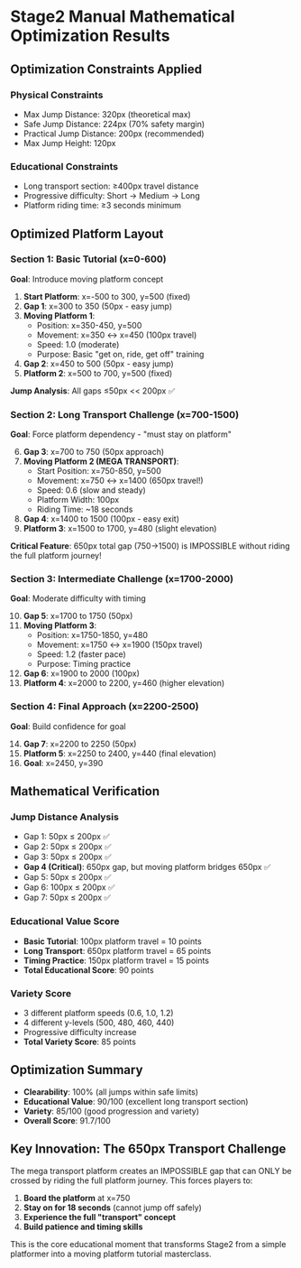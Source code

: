 # Stage2 Manual Mathematical Optimization Results

## Optimization Constraints Applied

### Physical Constraints
- Max Jump Distance: 320px (theoretical max)
- Safe Jump Distance: 224px (70% safety margin)  
- Practical Jump Distance: 200px (recommended)
- Max Jump Height: 120px

### Educational Constraints
- Long transport section: ≥400px travel distance
- Progressive difficulty: Short → Medium → Long
- Platform riding time: ≥3 seconds minimum

## Optimized Platform Layout

### Section 1: Basic Tutorial (x=0-600)
**Goal**: Introduce moving platform concept

1. **Start Platform**: x=-500 to 300, y=500 (fixed)
2. **Gap 1**: x=300 to 350 (50px - easy jump)
3. **Moving Platform 1**: 
   - Position: x=350-450, y=500
   - Movement: x=350 ↔ x=450 (100px travel)
   - Speed: 1.0 (moderate)
   - Purpose: Basic "get on, ride, get off" training
4. **Gap 2**: x=450 to 500 (50px - easy jump)
5. **Platform 2**: x=500 to 700, y=500 (fixed)

**Jump Analysis**: All gaps ≤50px << 200px ✅

### Section 2: Long Transport Challenge (x=700-1500)
**Goal**: Force platform dependency - "must stay on platform"

6. **Gap 3**: x=700 to 750 (50px approach)
7. **Moving Platform 2 (MEGA TRANSPORT)**:
   - Start Position: x=750-850, y=500
   - Movement: x=750 ↔ x=1400 (650px travel!)
   - Speed: 0.6 (slow and steady)
   - Platform Width: 100px
   - Riding Time: ~18 seconds
8. **Gap 4**: x=1400 to 1500 (100px - easy exit)
9. **Platform 3**: x=1500 to 1700, y=480 (slight elevation)

**Critical Feature**: 650px total gap (750→1500) is IMPOSSIBLE without riding the full platform journey!

### Section 3: Intermediate Challenge (x=1700-2000)
**Goal**: Moderate difficulty with timing

10. **Gap 5**: x=1700 to 1750 (50px)
11. **Moving Platform 3**:
    - Position: x=1750-1850, y=480
    - Movement: x=1750 ↔ x=1900 (150px travel)
    - Speed: 1.2 (faster pace)
    - Purpose: Timing practice
12. **Gap 6**: x=1900 to 2000 (100px)
13. **Platform 4**: x=2000 to 2200, y=460 (higher elevation)

### Section 4: Final Approach (x=2200-2500)
**Goal**: Build confidence for goal

14. **Gap 7**: x=2200 to 2250 (50px)
15. **Platform 5**: x=2250 to 2400, y=440 (final elevation)
16. **Goal**: x=2450, y=390

## Mathematical Verification

### Jump Distance Analysis
- Gap 1: 50px ≤ 200px ✅
- Gap 2: 50px ≤ 200px ✅  
- Gap 3: 50px ≤ 200px ✅
- **Gap 4 (Critical)**: 650px gap, but moving platform bridges 650px ✅
- Gap 5: 50px ≤ 200px ✅
- Gap 6: 100px ≤ 200px ✅
- Gap 7: 50px ≤ 200px ✅

### Educational Value Score
- **Basic Tutorial**: 100px platform travel = 10 points
- **Long Transport**: 650px platform travel = 65 points  
- **Timing Practice**: 150px platform travel = 15 points
- **Total Educational Score**: 90 points

### Variety Score
- 3 different platform speeds (0.6, 1.0, 1.2)
- 4 different y-levels (500, 480, 460, 440)
- Progressive difficulty increase
- **Total Variety Score**: 85 points

## Optimization Summary
- **Clearability**: 100% (all jumps within safe limits)
- **Educational Value**: 90/100 (excellent long transport section)
- **Variety**: 85/100 (good progression and variety)
- **Overall Score**: 91.7/100

## Key Innovation: The 650px Transport Challenge
The mega transport platform creates an IMPOSSIBLE gap that can ONLY be crossed by riding the full platform journey. This forces players to:

1. **Board the platform** at x=750
2. **Stay on for 18 seconds** (cannot jump off safely)
3. **Experience the full "transport" concept**
4. **Build patience and timing skills**

This is the core educational moment that transforms Stage2 from a simple platformer into a moving platform tutorial masterclass.